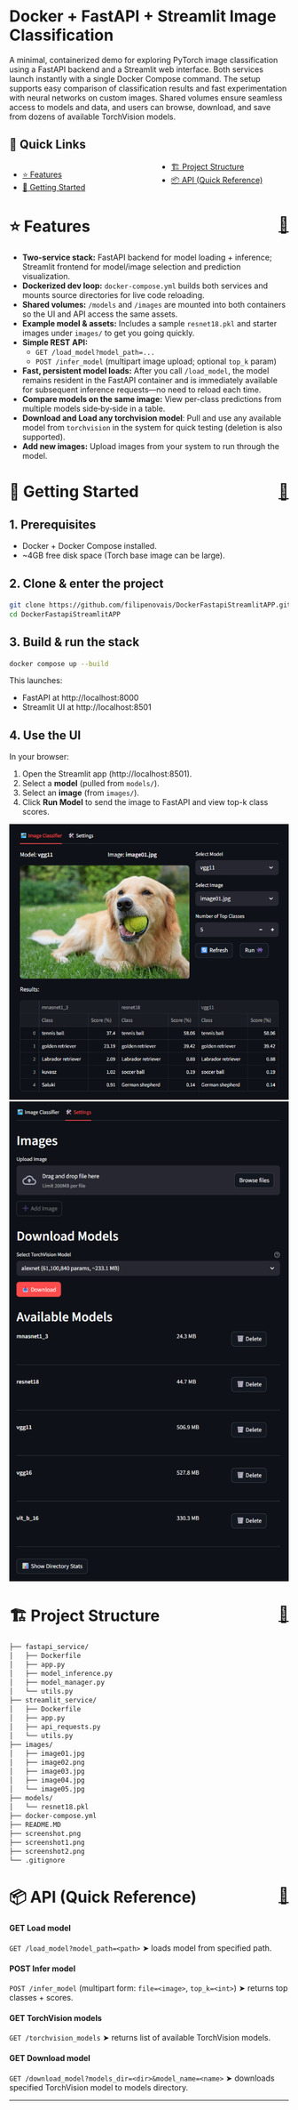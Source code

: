<a id="home"></a>
# Docker + FastAPI + Streamlit Image Classification

A minimal, containerized demo for exploring PyTorch image classification using a FastAPI backend and a Streamlit web interface. Both services launch instantly with a single Docker Compose command. The setup supports easy comparison of classification results and fast experimentation with neural networks on custom images. Shared volumes ensure seamless access to models and data, and users can browse, download, and save from dozens of available TorchVision models.

<a id="table-of-contents"></a>
## 🏡 Quick Links


<div style="column-count: 2; column-gap: 2rem;">

- [⭐ Features](#features)  
- [🚀 Getting Started](#getting-started)  
- [🏗️ Project Structure](#project-structure)
- [📦 API (Quick Reference)](#api-quick-reference)  
</div>

<a id="features"></a>
# ⭐ Features <span style="float: right;">[🏡](#home)</span>

- **Two-service stack:** FastAPI backend for model loading + inference; Streamlit frontend for model/image selection and prediction visualization.
- **Dockerized dev loop:** `docker-compose.yml` builds both services and mounts source directories for live code reloading.
- **Shared volumes:** `/models` and `/images` are mounted into both containers so the UI and API access the same assets.
- **Example model & assets:** Includes a sample `resnet18.pkl` and starter images under `images/` to get you going quickly.
- **Simple REST API:**
  - `GET /load_model?model_path=...`
  - `POST /infer_model` (multipart image upload; optional `top_k` param)
- **Fast, persistent model loads:** After you call `/load_model`, the model remains resident in the FastAPI container and is immediately available for subsequent inference requests—no need to reload each time.
- **Compare models on the same image:** View per-class predictions from multiple models side‑by‑side in a table.
- **Download and Load any torchvision model**: Pull and use any available model from `torchvision` in the system for quick testing (deletion is also supported).
- **Add new images:** Upload images from your system to run through the model.

<a id="getting-started"></a>
# 🚀 Getting Started <span style="float: right;">[🏡](#home)</span>

## 1. Prerequisites
- Docker + Docker Compose installed.
- ~4GB free disk space (Torch base image can be large).

## 2. Clone & enter the project
```bash
git clone https://github.com/filipenovais/DockerFastapiStreamlitAPP.git
cd DockerFastapiStreamlitAPP
```

## 3. Build & run the stack
```bash
docker compose up --build
```
This launches:
- FastAPI at http://localhost:8000
- Streamlit UI at http://localhost:8501

## 4. Use the UI
In your browser:
1. Open the Streamlit app (http://localhost:8501).
2. Select a **model** (pulled from `models/`).
3. Select an **image** (from `images/`).
4. Click **Run Model** to send the image to FastAPI and view top-k class scores.

![screenshot](screenshot1.png)
![screenshot](screenshot2.png)


<a id="project-structure"></a> 
# 🏗️ Project Structure <span style="float: right;">[🏡](#home)</span>
```text
├── fastapi_service/
│   ├── Dockerfile
│   ├── app.py
│   ├── model_inference.py
│   ├── model_manager.py
│   └── utils.py
├── streamlit_service/
│   ├── Dockerfile
│   ├── app.py
│   ├── api_requests.py
│   └── utils.py
├── images/
│   ├── image01.jpg
│   ├── image02.png
│   ├── image03.jpg
│   ├── image04.jpg
│   └── image05.jpg
├── models/
│   └── resnet18.pkl
├── docker-compose.yml
├── README.MD
├── screenshot.png
├── screenshot1.png
├── screenshot2.png
└── .gitignore
```
<a id="api-quick-reference"></a>
# 📦 API (Quick Reference) <span style="float: right;">[🏡](#home)</span>

#### **GET** Load model  
`GET /load_model?model_path=<path>` ➤ loads model from specified path.

#### **POST** Infer model  
`POST /infer_model` (multipart form: `file=<image>`, `top_k=<int>`) ➤ returns top classes + scores.

#### **GET** TorchVision models  
`GET /torchvision_models` ➤ returns list of available TorchVision models.

#### **GET** Download model  
`GET /download_model?models_dir=<dir>&model_name=<name>` ➤ downloads specified TorchVision model to models directory.

---
